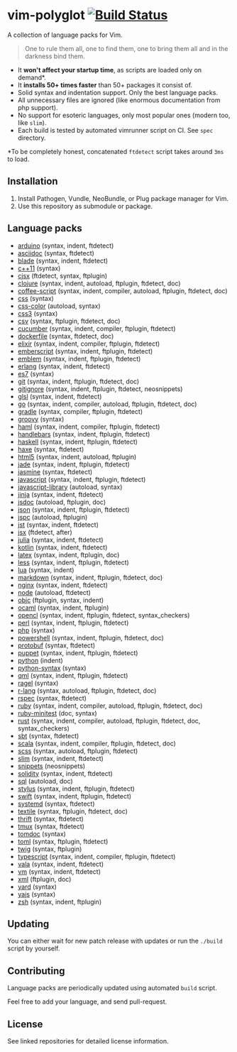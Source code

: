 # vim-polyglot [![Build Status](https://travis-ci.org/gisphm/vim-polyglot.svg)](https://travis-ci.org/gisphm/vim-polyglot)

A collection of language packs for Vim.

> One to rule them all, one to find them, one to bring them all and in the darkness bind them.

- It **won't affect your startup time**, as scripts are loaded only on demand\*.
- It **installs 50+ times faster** than 50+ packages it consist of.
- Solid syntax and indentation support. Only the best language packs.
- All unnecessary files are ignored (like enormous documentation from php support).
- No support for esoteric languages, only most popular ones (modern too, like `slim`).
- Each build is tested by automated vimrunner script on CI. See `spec` directory.

\*To be completely honest, concatenated `ftdetect` script takes around `3ms` to load.

## Installation

1. Install Pathogen, Vundle, NeoBundle, or Plug package manager for Vim.
2. Use this repository as submodule or package.

## Language packs

- [arduino](https://github.com/sudar/vim-arduino-syntax) (syntax, indent, ftdetect)
- [asciidoc](https://github.com/asciidoc/vim-asciidoc) (syntax, ftdetect)
- [blade](https://github.com/jwalton512/vim-blade) (syntax, indent, ftdetect)
- [c++11](https://github.com/octol/vim-cpp-enhanced-highlight) (syntax)
- [cjsx](https://github.com/mtscout6/vim-cjsx) (ftdetect, syntax, ftplugin)
- [clojure](https://github.com/guns/vim-clojure-static) (syntax, indent, autoload, ftplugin, ftdetect, doc)
- [coffee-script](https://github.com/kchmck/vim-coffee-script) (syntax, indent, compiler, autoload, ftplugin, ftdetect, doc)
- [css](https://github.com/JulesWang/css.vim) (syntax)
- [css-color](https://github.com/ap/vim-css-color) (autoload, syntax)
- [css3](https://github.com/hail2u/vim-css3-syntax) (syntax)
- [csv](https://github.com/chrisbra/csv.vim) (syntax, ftplugin, ftdetect, doc)
- [cucumber](https://github.com/tpope/vim-cucumber) (syntax, indent, compiler, ftplugin, ftdetect)
- [dockerfile](https://github.com/honza/dockerfile.vim) (syntax, ftdetect, doc)
- [elixir](https://github.com/elixir-lang/vim-elixir) (syntax, indent, compiler, ftplugin, ftdetect)
- [emberscript](https://github.com/heartsentwined/vim-ember-script) (syntax, indent, ftplugin, ftdetect)
- [emblem](https://github.com/heartsentwined/vim-emblem) (syntax, indent, ftplugin, ftdetect)
- [erlang](https://github.com/vim-erlang/vim-erlang-runtime) (syntax, indent, ftdetect)
- [es7](https://github.com/othree/es.next.syntax.vim) (syntax)
- [git](https://github.com/tpope/vim-git) (syntax, indent, ftplugin, ftdetect, doc)
- [gitignore](https://github.com/gisphm/vim-gitignore) (syntax, indent, ftplugin, ftdetect, neosnippets)
- [glsl](https://github.com/tikhomirov/vim-glsl) (syntax, indent, ftdetect)
- [go](https://github.com/fatih/vim-go) (syntax, indent, compiler, autoload, ftplugin, ftdetect, doc)
- [gradle](https://github.com/gisphm/vim-gradle) (syntax, compiler, ftplugin, ftdetect)
- [groovy](https://github.com/vim-scripts/groovy.vim) (syntax)
- [haml](https://github.com/tpope/vim-haml) (syntax, indent, compiler, ftplugin, ftdetect)
- [handlebars](https://github.com/mustache/vim-mustache-handlebars) (syntax, indent, ftplugin, ftdetect)
- [haskell](https://github.com/neovimhaskell/haskell-vim) (syntax, indent, ftplugin, ftdetect)
- [haxe](https://github.com/yaymukund/vim-haxe) (syntax, ftdetect)
- [html5](https://github.com/othree/html5.vim) (syntax, indent, autoload, ftplugin)
- [jade](https://github.com/digitaltoad/vim-jade) (syntax, indent, ftplugin, ftdetect)
- [jasmine](https://github.com/glanotte/vim-jasmine) (syntax, ftdetect)
- [javascript](https://github.com/pangloss/vim-javascript) (syntax, indent, ftplugin, ftdetect)
- [javascript-library](https://github.com/othree/javascript-libraries-syntax.vim) (autoload, syntax)
- [jinja](https://github.com/Glench/Vim-Jinja2-Syntax) (syntax, indent, ftdetect)
- [jsdoc](https://github.com/heavenshell/vim-jsdoc) (autoload, ftplugin, doc)
- [json](https://github.com/elzr/vim-json) (syntax, indent, ftplugin, ftdetect)
- [jspc](https://github.com/othree/jspc.vim) (autoload, ftplugin)
- [jst](https://github.com/briancollins/vim-jst) (syntax, indent, ftdetect)
- [jsx](https://github.com/mxw/vim-jsx) (ftdetect, after)
- [julia](https://github.com/dcjones/julia-minimalist-vim) (syntax, indent, ftdetect)
- [kotlin](https://github.com/udalov/kotlin-vim) (syntax, indent, ftdetect)
- [latex](https://github.com/LaTeX-Box-Team/LaTeX-Box) (syntax, indent, ftplugin, doc)
- [less](https://github.com/groenewege/vim-less) (syntax, indent, ftplugin, ftdetect)
- [lua](https://github.com/tbastos/vim-lua) (syntax, indent)
- [markdown](https://github.com/plasticboy/vim-markdown) (syntax, indent, ftplugin, ftdetect, doc)
- [nginx](https://github.com/moskytw/nginx-contrib-vim) (syntax, indent, ftdetect)
- [node](https://github.com/moll/vim-node) (autoload, ftdetect)
- [objc](https://github.com/b4winckler/vim-objc) (ftplugin, syntax, indent)
- [ocaml](https://github.com/jrk/vim-ocaml) (syntax, indent, ftplugin)
- [opencl](https://github.com/petRUShka/vim-opencl) (syntax, indent, ftplugin, ftdetect, syntax_checkers)
- [perl](https://github.com/vim-perl/vim-perl) (syntax, indent, ftplugin, ftdetect)
- [php](https://github.com/StanAngeloff/php.vim) (syntax)
- [powershell](https://github.com/Persistent13/vim-ps1) (syntax, indent, ftplugin, ftdetect, doc)
- [protobuf](https://github.com/uarun/vim-protobuf) (syntax, ftdetect)
- [puppet](https://github.com/rodjek/vim-puppet) (syntax, indent, ftplugin, ftdetect)
- [python](https://github.com/mitsuhiko/vim-python-combined) (indent)
- [python-syntax](https://github.com/me-vlad/python-syntax.vim) (syntax)
- [qml](https://github.com/peterhoeg/vim-qml) (syntax, indent, ftplugin, ftdetect)
- [ragel](https://github.com/jneen/ragel.vim) (syntax)
- [r-lang](https://github.com/jcfaria/Vim-R-plugin) (syntax, autoload, ftplugin, ftdetect, doc)
- [rspec](https://github.com/keith/rspec.vim) (syntax, ftdetect)
- [ruby](https://github.com/vim-ruby/vim-ruby) (syntax, indent, compiler, autoload, ftplugin, ftdetect, doc)
- [ruby-minitest](https://github.com/sunaku/vim-ruby-minitest) (doc, syntax)
- [rust](https://github.com/rust-lang/rust.vim) (syntax, indent, compiler, autoload, ftplugin, ftdetect, doc, syntax_checkers)
- [sbt](https://github.com/derekwyatt/vim-sbt) (syntax, ftdetect)
- [scala](https://github.com/derekwyatt/vim-scala) (syntax, indent, compiler, ftplugin, ftdetect, doc)
- [scss](https://github.com/cakebaker/scss-syntax.vim) (syntax, autoload, ftplugin, ftdetect)
- [slim](https://github.com/slim-template/vim-slim) (syntax, indent, ftdetect)
- [snippets](https://github.com/gisphm/vim-snippets-neosnippet) (neosnippets)
- [solidity](https://github.com/ethereum/vim-solidity) (syntax, indent, ftdetect)
- [sql](https://github.com/gisphm/dbext.vim) (autoload, doc)
- [stylus](https://github.com/wavded/vim-stylus) (syntax, indent, ftplugin, ftdetect)
- [swift](https://github.com/keith/swift.vim) (syntax, indent, ftplugin, ftdetect)
- [systemd](https://github.com/kurayama/systemd-vim-syntax) (syntax, ftdetect)
- [textile](https://github.com/timcharper/textile.vim) (syntax, ftplugin, ftdetect, doc)
- [thrift](https://github.com/solarnz/thrift.vim) (syntax, ftdetect)
- [tmux](https://github.com/tejr/vim-tmux) (syntax, ftdetect)
- [tomdoc](https://github.com/wellbredgrapefruit/tomdoc.vim) (syntax)
- [toml](https://github.com/cespare/vim-toml) (syntax, ftplugin, ftdetect)
- [twig](https://github.com/qbbr/vim-twig) (syntax, ftplugin)
- [typescript](https://github.com/leafgarland/typescript-vim) (syntax, indent, compiler, ftplugin, ftdetect)
- [vala](https://github.com/tkztmk/vim-vala) (syntax, indent, ftdetect)
- [vm](https://github.com/lepture/vim-velocity) (syntax, indent, ftdetect)
- [xml](https://github.com/sukima/xmledit) (ftplugin, doc)
- [yard](https://github.com/noprompt/vim-yardoc) (syntax)
- [yajs](https://github.com/othree/yajs.vim) (syntax)
- [zsh](https://github.com/chrisbra/vim-zsh) (syntax, indent, ftplugin)

## Updating

You can either wait for new patch release with updates or run the `./build` script by yourself.

## Contributing

Language packs are periodically updated using automated `build` script.

Feel free to add your language, and send pull-request.

## License

See linked repositories for detailed license information.

